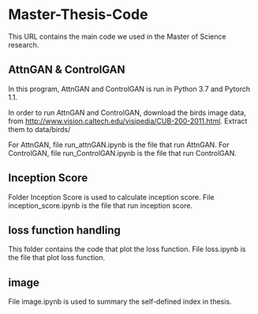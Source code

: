 # Master-Thesis-Code

This URL contains the main code we used in the Master of Science research.

## AttnGAN & ControlGAN
In this program, AttnGAN and ControlGAN is run in Python 3.7 and Pytorch 1.1.

In order to run AttnGAN and ControlGAN, download the birds image data, from http://www.vision.caltech.edu/visipedia/CUB-200-2011.html. Extract them to data/birds/

For AttnGAN, file run_attnGAN.ipynb is the file that run AttnGAN.
For ControlGAN, file run_ControlGAN.ipynb is the file that run ControlGAN.


## Inception Score
Folder Inception Score is used to calculate inception score. File inception_score.ipynb is the file that run inception score.

## loss function handling
This folder contains the code that plot the loss function. File loss.ipynb is the file that plot loss function.

## image
File image.ipynb is used to summary the self-defined index in thesis.
